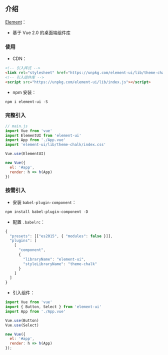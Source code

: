 ## 介绍

[Element](https://element.eleme.cn/#/zh-CN)：

+ 基于 Vue 2.0 的桌面端组件库

### 使用

+ CDN：
```html
<!-- 引入样式 -->
<link rel="stylesheet" href="https://unpkg.com/element-ui/lib/theme-chalk/index.css">
<!-- 引入组件库 -->
<script src="https://unpkg.com/element-ui/lib/index.js"></script>
```
+ npm 安装：
```powershell
npm i element-ui -S
```


### 完整引入

```js
// main.js
import Vue from 'vue'
import ElementUI from 'element-ui'
import App from './App.vue'
import 'element-ui/lib/theme-chalk/index.css'

Vue.use(ElementUI)

new Vue({
  el: '#app',
  render: h => h(App)
})
```


### 按需引入

+ 安装 `babel-plugin-component`：
```powershell
npm install babel-plugin-component -D
```
+ 配置 `.babelrc`：
```js
{
  "presets": [["es2015", { "modules": false }]],
  "plugins": [
    [
      "component",
      {
        "libraryName": "element-ui",
        "styleLibraryName": "theme-chalk"
      }
    ]
  ]
}
```
+ 引入组件：
```js
import Vue from 'vue'
import { Button, Select } from 'element-ui'
import App from './App.vue'

Vue.use(Button)
Vue.use(Select)

new Vue({
  el: '#app',
  render: h => h(App)
});
```